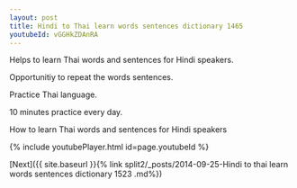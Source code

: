 ```yaml
---
layout: post
title: Hindi to Thai learn words sentences dictionary 1465 
youtubeId: vGGHkZDAnRA
---
```

 
 
Helps to learn Thai words and sentences for Hindi speakers.

Opportunitiy to repeat the words sentences. 

Practice Thai language. 
 
10 minutes practice every day. 
 
How to learn Thai words and sentences for Hindi speakers 
 
{% include youtubePlayer.html id=page.youtubeId %}
 
 
[Next]({{ site.baseurl }}{% link  split2/_posts/2014-09-25-Hindi to thai learn words sentences dictionary 1523 .md%})
 
